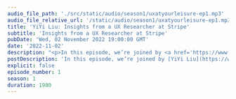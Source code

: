 ```yaml
---
audio_file_path: './src/static/audio/season1/uxatyourleisure-ep1.mp3'
audio_file_relative_url: '/static/audio/season1/uxatyourleisure-ep1.mp3'
title: 'YiYi Liu: Insights from a UX Researcher at Stripe'
subtitle: 'Insights from a UX Researcher at Stripe'
pubDate: 'Wed, 02 November 2022 19:00:00 GMT'
date: '2022-11-02'
description: "<p>In this episode, we’re joined by <a href='https://www.linkedin.com/in/yiyi-liu611/'>YiYi Liu</a>, a UX Researcher at Stripe. We’ll hear from YiYi about evaluating risks to inform democratizing research, being proactive about impactful and actionable data, how writing can help solidify research findings, and applying design thinking to everyday life. Most importantly, YiYi shares her experience working (and conducting research) remotely from her trailer van in Colorado, and how her living arrangements force her to be more intentional about when and how she works.</p><p>Find us:</p><ul><li><a href='https://twitter.com/UXAtYourLeisure'>@UXAtYourLeisure</a></li><li>Katie&#58; <a href='https://twitter.com/langermank'>@langermank</a></li><li>Lara&#58; <a href='https://twitter.com/lar_greenberg'>@lar_greenberg</a></li><li>Olga&#58; <a href='https://twitter.com/olgavperfilieva'>@olgavperfilieva</a></li></ul>"
postDescription: 'In this episode, we’re joined by [YiYi Liu](https://www.linkedin.com/in/yiyi-liu611/), a UX Researcher at Stripe. We’ll hear from YiYi about evaluating risks to inform democratizing research, being proactive about impactful and actionable data, how writing can help solidify research findings, and applying design thinking to everyday life. Most importantly, YiYi shares her experience working (and conducting research) remotely from her trailer van in Colorado, and how her living arrangements force her to be more intentional about when and how she works.'
explicit: false
episode_number: 1
season: 1
duration: 1980
---
```

